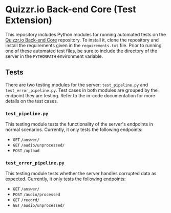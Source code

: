 # Quizzr.io Back-end Core (Test Extension)
This repository includes Python modules for running automated tests on the [Quizzr.io Back-end Core](https://github.com/UMD-Summer-2021-ASR/quizzr-server) repository. To install it, clone the repository and install the requirements given in the `requirements.txt` file. Prior to running one of these automated test files, be sure to include the directory of the server in the `PYTHONPATH` environment variable.

## Tests
There are two testing modules for the server: `test_pipeline.py` and `test_error_pipeline.py`. Test cases in both modules are grouped by the endpoint they are testing. Refer to the in-code documentation for more details on the test cases.

### `test_pipeline.py`
This testing module tests the functionality of the server's endpoints in normal scenarios. Currently, it only tests the following endpoints:
* `GET` `/answer/`
* `GET` `/audio/unprocessed/`
* `POST` `/upload`


### `test_error_pipeline.py`
This testing module tests whether the server handles corrupted data as expected. Currently, it only tests the following endpoints:
* `GET` `/answer/`
* `POST` `/audio/processed`
* `GET` `/record/`
* `GET` `/audio/unprocessed/`